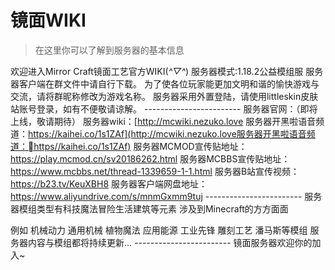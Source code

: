 # 镜面WIKI

> 在这里你可以了解到服务器的基本信息

欢迎进入Mirror Craft镜面工艺官方WIKI(*^▽^*)
服务器模式:1.18.2公益模组服
服务器客户端在群文件中请自行下载。
为了使各位玩家能更加文明和谐的愉快游戏与交流，请将群昵称修改为游戏名称。
服务器采用外置登陆，请使用littleskin皮肤站账号登录，如有不便敬请谅解。
\------------------------
服务器官网：（即将上线，敬请期待）
服务器wiki：[http://mcwiki.nezuko.love
服务器开黑啦语音频道：https://kaihei.co/1s1ZAf](http://mcwiki.nezuko.love服务器开黑啦语音频道：https//kaihei.co/1s1ZAf)
服务器MCMOD宣传贴地址：https://play.mcmod.cn/sv20186262.html
服务器MCBBS宣传贴地址：https://www.mcbbs.net/thread-1339659-1-1.html
服务器B站宣传视频：https://b23.tv/KeuXBH8
服务器客户端网盘地址： https://www.aliyundrive.com/s/mnmGxmm9tuj
\------------------------
服务器模组类型有科技魔法冒险生活建筑等元素 涉及到Minecraft的方方面面

例如 机械动力 通用机械 植物魔法 应用能源 工业先锋 雕刻工艺 潘马斯等模组
服务器内容与模组都将持续更新...
\------------------------
镜面服务器欢迎你的加入~